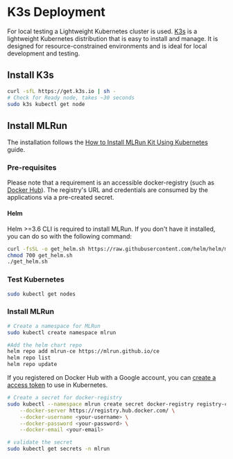# K3s Deployment

For local testing a Lightweight Kubernetes cluster is used. [K3s](https://k3s.io/) is a lightweight Kubernetes distribution that is easy to install and manage. It is designed for resource-constrained environments and is ideal for local development and testing.

## Install K3s

```bash
curl -sfL https://get.k3s.io | sh - 
# Check for Ready node, takes ~30 seconds 
sudo k3s kubectl get node 
```

## Install MLRun

The installation follows the [How to Install MLRun Kit Using Kubernetes](https://www.youtube.com/watch?v=Z6mTw7_n8iE) guide.

### Pre-requisites

Please note that a requirement is an accessible docker-registry (such as [Docker Hub](https://docs.docker.com/accounts/create-account/)). The registry's URL and credentials are consumed by the applications via a pre-created secret.

#### Helm

Helm >=3.6 CLI is required to install MLRun. If you don't have it installed, you can do so with the following command:

```bash
curl -fsSL -o get_helm.sh https://raw.githubusercontent.com/helm/helm/main/scripts/get-helm-3
chmod 700 get_helm.sh
./get_helm.sh
``` 

### Test Kubernetes

```bash
sudo kubectl get nodes
```

### Install MLRun

```bash
# Create a namespace for MLRun
sudo kubectl create namespace mlrun

#Add the helm chart repo
helm repo add mlrun-ce https://mlrun.github.io/ce
helm repo list
helm repo update
```

If you registered on Docker Hub with a Google account, you can [create a access token](https://docs.docker.com/security/for-developers/access-tokens/) to use in Kubernetes.

```bash
# Create a secret for docker-registry
sudo kubectl --namespace mlrun create secret docker-registry registry-credentials \
    --docker-server https://registry.hub.docker.com/ \
    --docker-username <your-username> \
    --docker-password <your-password> \
    --docker-email <your-email>

# validate the secret
sudo kubectl get secrets -n mlrun
```